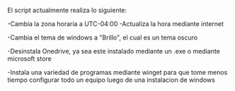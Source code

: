 El script actualmente realiza lo siguiente:

-Cambia la zona horaria a UTC-04:00
-Actualiza la hora mediante internet

-Cambia el tema de windows a "Brillo", el cual es un tema oscuro

-Desinstala Onedrive, ya sea este instalado mediante un .exe o mediante microsoft store

-Instala una variedad de programas mediante winget para que tome menos tiempo configurar todo un equipo luego de una instalacion de windows
